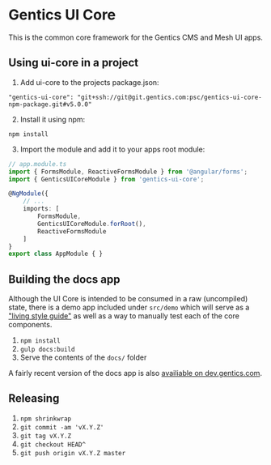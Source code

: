 # Gentics UI Core

This is the common core framework for the Gentics CMS and Mesh UI apps.

## Using ui-core in a project

1. Add ui-core to the projects package.json:
```
"gentics-ui-core": "git+ssh://git@git.gentics.com:psc/gentics-ui-core-npm-package.git#v5.0.0"
```
2. Install it using npm:
```
npm install
```
3. Import the module and add it to your apps root module:
```TypeScript
// app.module.ts
import { FormsModule, ReactiveFormsModule } from '@angular/forms';
import { GenticsUICoreModule } from 'gentics-ui-core';

@NgModule({
    // ...
    imports: [
        FormsModule,
        GenticsUICoreModule.forRoot(),
        ReactiveFormsModule
    ]
}
export class AppModule { }
```

## Building the docs app

Although the UI Core is intended to be consumed in a raw (uncompiled) state, there is a demo app
included under `src/demo` which will serve as a ["living style guide"](https://uxmag.com/articles/anchoring-your-design-language-in-a-live-style-guide)
as well as a way to manually test each of the core components.

1. `npm install`
2. `gulp docs:build`
3. Serve the contents of the `docs/` folder

A fairly recent version of the docs app is also [availiable on dev.gentics.com](https://dev.gentics.com/gentics-ui-core/).

## Releasing

1. `npm shrinkwrap`
2. `git commit -am 'vX.Y.Z'`
3. `git tag vX.Y.Z`
4. `git checkout HEAD^`
5. `git push origin vX.Y.Z master`
